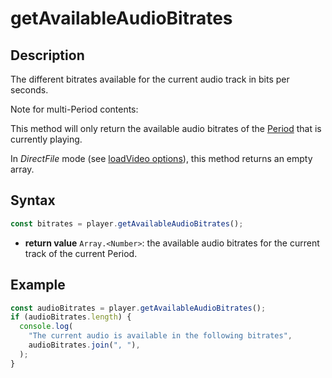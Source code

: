# getAvailableAudioBitrates

## Description

The different bitrates available for the current audio track in bits per seconds.

<div class="note">
Note for multi-Period contents:

This method will only return the available audio bitrates of the
<a href="../../Getting_Started/Glossary.md#period">Period</a> that is currently playing.

</div>

<div class="warning">
In <i>DirectFile</i> mode (see <a
href="../Loading_a_Content.md#transport">loadVideo options</a>),
this method returns an empty array.
</div>

## Syntax

```js
const bitrates = player.getAvailableAudioBitrates();
```

- **return value** `Array.<Number>`: the available audio bitrates for the current track of
  the current Period.

## Example

```js
const audioBitrates = player.getAvailableAudioBitrates();
if (audioBitrates.length) {
  console.log(
    "The current audio is available in the following bitrates",
    audioBitrates.join(", "),
  );
}
```

